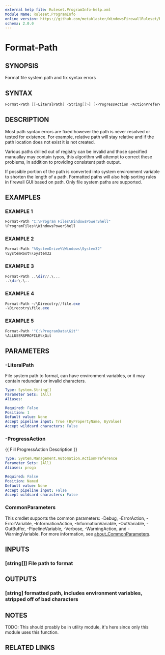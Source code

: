 ```yaml
---
external help file: Ruleset.ProgramInfo-help.xml
Module Name: Ruleset.ProgramInfo
online version: https://github.com/metablaster/WindowsFirewallRuleset/blob/master/Modules/Ruleset.ProgramInfo/Help/en-US/Format-Path.md
schema: 2.0.0
---
```


# Format-Path

## SYNOPSIS

Format file system path and fix syntax errors

## SYNTAX

```powershell
Format-Path [[-LiteralPath] <String[]>] [-ProgressAction <ActionPreference>] [<CommonParameters>]
```

## DESCRIPTION

Most path syntax errors are fixed however the path is never resolved or tested for existence.
For example, relative path will stay relative and if the path location does not exist it is not created.

Various paths drilled out of registry can be invalid and those specified manuallay may contain typos,
this algorithm will attempt to correct these problems, in addition to providing consistent path output.

If possible portion of the path is converted into system environment variable to shorten the length of a path.
Formatted paths will also help sorting rules in firewall GUI based on path.
Only file system paths are supported.

## EXAMPLES

### EXAMPLE 1

```powershell
Format-Path "C:\Program Files\WindowsPowerShell"
%ProgramFiles%\WindowsPowerShell
```

### EXAMPLE 2

```powershell
Format-Path "%SystemDrive%\Windows\System32"
%SystemRoot%\System32
```

### EXAMPLE 3

```powershell
Format-Path ..\dir//.\...
..\dir\.\..
```

### EXAMPLE 4

```powershell
Format-Path ~/\Direcotry//file.exe
~\Direcotry\file.exe
```

### EXAMPLE 5

```powershell
Format-Path '"C:\ProgramData\Git"'
%ALLUSERSPROFILE%\Git
```

## PARAMETERS

### -LiteralPath

File system path to format, can have environment variables, or it may contain redundant or invalid characters.

```yaml
Type: System.String[]
Parameter Sets: (All)
Aliases:

Required: False
Position: 1
Default value: None
Accept pipeline input: True (ByPropertyName, ByValue)
Accept wildcard characters: False
```

### -ProgressAction

{{ Fill ProgressAction Description }}

```yaml
Type: System.Management.Automation.ActionPreference
Parameter Sets: (All)
Aliases: proga

Required: False
Position: Named
Default value: None
Accept pipeline input: False
Accept wildcard characters: False
```

### CommonParameters

This cmdlet supports the common parameters: -Debug, -ErrorAction, -ErrorVariable, -InformationAction, -InformationVariable, -OutVariable, -OutBuffer, -PipelineVariable, -Verbose, -WarningAction, and -WarningVariable. For more information, see [about_CommonParameters](http://go.microsoft.com/fwlink/?LinkID=113216).

## INPUTS

### [string[]] File path to format

## OUTPUTS

### [string] formatted path, includes environment variables, stripped off of bad characters

## NOTES

TODO: This should proably be in utility module, it's here since only this module uses this function.

## RELATED LINKS
